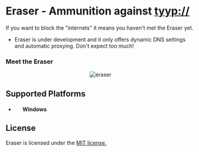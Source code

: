 # Eraser - Ammunition against [tyyp://](https://github.com/rakyll/tyyp)
If you want to block the "internets" it means you haven't met the Eraser yet.

- Eraser is under development and it only offers dynamic DNS settings and automatic proxying. Don't expect too much!

### Meet the Eraser

<p align="center">
  <img src="http://i.imgur.com/uf90Nfa.jpg" alt="eraser"/>
</p>

## Supported Platforms

- <img src="http://i.imgur.com/zuJMkkP.jpg" height="17">&nbsp;**Windows**

## License
Eraser is licensed under the [MIT license.](https://github.com/onatm/eraser/blob/master/LICENSE)
